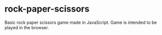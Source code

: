 # rock-paper-scissors

Basic rock paper scissors game made in JavaScript.
Game is intended to be played in the browser.